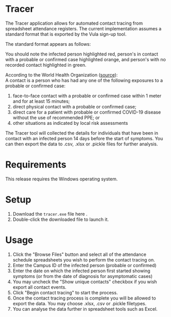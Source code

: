 # Tracer
The Tracer application allows for automated contact tracing from spreadsheet attendance registers. The current implementation assumes a standard format that is exported by the Vula sign-up tool. 

The standard format appears as follows:
<insert screenshot of test spreadsheet>
  
You should note the infected person highlighted red, person's in contact with a probable or confirmed case highlighted orange, and person's with no recorded contact highlighted in green.

According to the World Health Organization ([source](https://www.who.int/publications/i/item/contact-tracing-in-the-context-of-covid-19)):  
A contact is a person who has had any one of the following exposures to a probable or confirmed case:
1. face-to-face contact with a probable or confirmed case within 1 meter and for at least 15 minutes;
2. direct physical contact with a probable or confirmed case;
3. direct care for a patient with probable or confirmed COVID-19 disease without the use of recommended PPE; or
4. other situations as indicated by local risk assessments

The Tracer tool will collected the details for individuals that have been in contact with an infected person 14 days before the start of symptoms. You can then export the data to .csv, .xlsx or .pickle files for further analysis.

# Requirements
This release requires the Windows operating system.

# Setup
1. Download the `tracer.exe` file here <insert link>. 
2. Double-click the downloaded file to launch it.

# Usage
1. Click the "Browse Files" button and select all of the attendance schedule spreadsheets you wish to perform the contact tracing on. 
2. Enter the Campus ID of the infected person (probable or confirmed)
3. Enter the date on which the infected person first started showing symptoms (or from the date of diagnosis for asymptomatic cases)
4. You may uncheck the "Show unique contacts" checkbox if you wish export all contact events.
5. Click "Begin contact tracing" to start the process.
6. Once the contact tracing process is complete you will be allowed to export the data. You may choose .xlsx, .csv or .pickle filetypes. 
7. You can analyse the data further in spreadsheet tools such as Excel.

